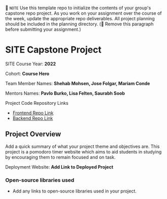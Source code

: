 📝 `NOTE` Use this template repo to initialize the contents of your group's capstone repo project. As you work on your assignment over the course of the week, update the appropriate repo deliverables. All project planning should be included in the planning directory. (🚫 Remove this paragraph before submitting your assignment.)

# SITE Capstone Project

SITE Course Year: **2022**

Cohort: **Course Hero**

Team Member Names: **Shehab Mohsen, Jose Folgar, Mariam Conde**

Mentors Names: **Pavlo Burko, Lisa Felten, Saurabh Soob**

Project Code Repository Links

* [Frontend Repo Link]()
* [Backend Repo Link]()

## Project Overview

Add a quick summary of what your project theme and objectives are. 
This project is a pomodoro timer website which aims to aid students in studying by encouraging them to remain focused and on task. 

Deployment Website: **Add Link to Deployed Project**

### Open-source libraries used

- Add any links to open-source libraries used in your project.
